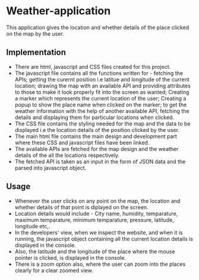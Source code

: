 # Weather-application
This application gives the location and whether details of the place clicked on the map by the user.
## Implementation
* There are html, javascript and CSS files created for this project.
* The javascript file contains all the functions written for - fetching the APIs; getting the curernt position i.e latitue and longitude of the current location; drawing the map with an available API and providing attributes to those to make it look properly fit into the screen as wanted; Creating a marker which represents the current location of the user; Creating a popup to show the place name when clicked on the marker; to get the weather information with the help of another available API, fetching the details and displaying them for particular locations when clicked.
* The CSS file contains the styling needed for the map and the data to be displayed i.e the location details of the position clicked by the user.
* The main html file contains the main design and development part where these CSS and javascript files have been linked.
* The available APIs are fetched for the map design and the weather details of the all the locations respectively.
* The fetched API is taken as an input in the form of JSON data and the parsed into javascript object.
## Usage
* Whenever the user clicks on any point on the map, the location and whether details of that point is diplayed on the screen.
* Location details would include - City name, humidity, temparature, maximum temparature, minimum temparature, pressure, latitude, longitude etc,.
* In the developers' view, when we inspect the website, and when it is running, the javascript object containing all the current location details is displayed in the console.
* Also, the latitude and the longitude of the place where the mouse pointer is clicked, is displayed in the console.
* There is a zoom option also, where the user can zoom into the places clearly for a clear zoomed view.
